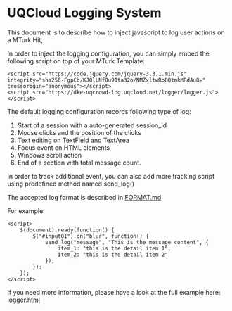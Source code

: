 # UQCloud Logging System

This document is to describe how to inject javascript to log user actions on a MTurk Hit,

In order to inject the logging configuration, you can simply embed the following script on top of your MTurk Template:

    <script src="https://code.jquery.com/jquery-3.3.1.min.js" integrity="sha256-FgpCb/KJQlLNfOu91ta32o/NMZxltwRo8QtmkMRdAu8=" crossorigin="anonymous"></script>
    <script src="https://dke-uqcrowd-log.uqcloud.net/logger/logger.js"></script>

The default logging configuration records following type of log:

1. Start of a session with a auto-generated session_id
2. Mouse clicks and the position of the clicks
3. Text editing on TextField and TextArea
4. Focus event on HTML elements
5. Windows scroll action
6. End of a section with total message count.


In order to track additional event, you can also add more tracking script using predefined method named send_log()

The accepted log format is described in [FORMAT.md](https://github.com/d-lab/uqcrowd-log/blob/master/FORMAT.md)

For example: 

    <script>
        $(document).ready(function() {
            $("#input01").on("blur", function() {
                send_log("message", "This is the message content", {
                    item_1: "this is the detail item 1",
                    item_2: "this is the detail item 2"
                });
            });
        });
    </script>
    
If you need more information, please have a look at the full example here: [logger.html](https://github.com/d-lab/uqcrowd-log/blob/master/templates/logger.html)